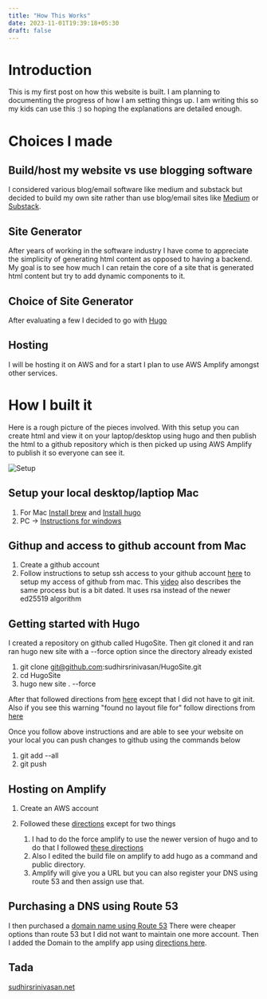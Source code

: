 ```yaml
---
title: "How This Works"
date: 2023-11-01T19:39:18+05:30
draft: false
---
```


# Introduction

This is my first  post on how this website is built. I am planning to  documenting the progress of how I am setting things up. I am writing this so my kids can use this :) so hoping the explanations are detailed enough. 


# Choices I made
## Build/host my website vs use blogging software
I considered various blog/email software like medium and substack but decided to build my own site rather than use blog/email sites like [Medium](https://medium.com/)   or [Substack](https://substack.com/). 
<!--- TODO - Potential Post here --->

## Site Generator
After years of working in the software industry I have come to appreciate the simplicity of generating html content as opposed to having a backend. My goal is to see how much I can retain the core of a site that is generated html content but try to add dynamic components to it. 
<!--- TODO - Potential Post here --->

## Choice of Site Generator
After evaluating a few I decided to go with [Hugo](https://gohugo.io) 
<!--- TODO - Potential Post here --->

## Hosting 
I will be hosting it on AWS and for a start I plan to use AWS Amplify amongst other services.  


# How I built it 
Here is a rough picture of the pieces involved. With this setup you can create html and view it on your laptop/desktop using hugo and then publish the html to a github repository which is then picked up using AWS Amplify to publish it so everyone can see it. 

![Setup](/HugoMacSetup.svg)



## Setup your local desktop/laptiop Mac
1. For Mac  [Install brew](https://brew.sh/) and [Install hugo](https://gohugo.io/installation/) 
1. PC ->  [Instructions for windows](https://www.techielass.com/how-to-install-hugo-on-windows-10/)



## Githup and access to github account from Mac
1. Create a github account
1. Follow instructions to setup ssh access to your github account [here](https://docs.github.com/en/authentication/connecting-to-github-with-ssh/generating-a-new-ssh-key-and-adding-it-to-the-ssh-agent) to setup my access of github from mac. This [video](https://www.youtube.com/watch?v=jkXIzjiF72g&list=PL7slAxcLWlcAqykFVFaBj_B2HEoJ4E1TH&index=2) also describes the same process but is a bit dated. It uses rsa instead of the newer ed25519 algorithm


## Getting started with Hugo 

I created a repository on github called HugoSite. Then git cloned it and ran ran hugo new site with a --force option since the directory already existed

1. git clone git@github.com:sudhirsrinivasan/HugoSite.git
1. cd HugoSite
1. hugo new site . --force 


After that followed directions from [here](https://gohugo.io/getting-started/quick-start/) except that I did not have to git init. Also if you see this warning "found no layout file for" follow directions from [here]()

Once you follow above instructions and are able to see your website on your local you can push changes to github using the commands below 
1. git add --all
1. git push 



## Hosting on Amplify
1. Create an AWS account 
1. Followed these [directions](https://gohugo.io/hosting-and-deployment/hosting-on-aws-amplify/) except for two things  

    1. I had to do the force amplify  to use the newer version of hugo and to do that I followed [these directions](https://gohugo.io/hosting-and-deployment/hosting-on-aws-amplify/#using-a-newer-version-of-hugo) 
    1. Also I edited the build file on amplify to add hugo as a command and public directory. 
    1. Amplify will give you a URL but you can also register your DNS using route 53 and then assign use that. 

## Purchasing a DNS using Route 53 
I then purchased a [domain name using Route 53](https://docs.aws.amazon.com/Route53/latest/DeveloperGuide/domain-register.html) 
There were cheaper options than route 53 but I did not want to maintain one more account. 
Then I added the Domain to the amplify app using [directions here](https://docs.aws.amazon.com/amplify/latest/userguide/to-add-a-custom-domain-managed-by-amazon-route-53.html).


## Tada

[sudhirsrinivasan.net](http://sudhirsrinivasan.net)













